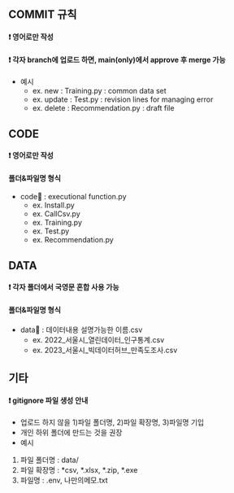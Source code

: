 ## COMMIT 규칙
#### ❗ 영어로만 작성
#### ❗ 각자 branch에 업로드 하면, main(only)에서 approve 후 merge 가능
* 예시
  * ex. new : Training.py : common data set
  * ex. update : Test.py : revision lines for managing error
  * ex. delete : Recommendation.py : draft file


## CODE
#### ❗ 영어로만 작성
#### 폴더&파일명 형식
  * code📁 : executional function.py
    * ex. Install.py
    * ex. CallCsv.py
    * ex. Training.py
    * ex. Test.py
    * ex. Recommendation.py


## DATA 
#### ❗ 각자 폴더에서 국영문 혼합 사용 가능
#### 폴더&파일명 형식
  * data📁 : 데이터내용 설명가능한 이름.csv
    * ex. 2022_서울시_열린데이터_인구통계.csv
    * ex. 2023_서울시_빅데이터허브_만족도조사.csv
      


## 기타
#### ❗ gitignore 파일 생성 안내
- 업로드 하지 않을 1)파일 폴더명, 2)파일 확장명, 3)파일명 기입
- 개인 하위 폴더에 만드는 것을 권장
- 예시
1) 파일 폴더명 : data/
2) 파일 확장명 : *csv, *.xlsx, *.zip, *.exe
3) 파일명 : .env, 나만의메모.txt

